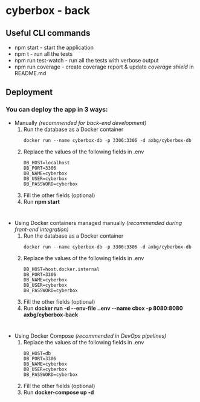 # cyberbox - back

## Useful CLI commands
* npm start - start the application
* npm t - run all the tests
* npm run test-watch - run all the tests with verbose output
* npm run coverage - create coverage report & update *coverage shield* in README.md  

## Deployment
### You can deploy the app in 3 ways:
* Manually *(recommended for back-end development)*
    1. Run the database as a Docker container
        ```docker
        docker run --name cyberbox-db -p 3306:3306 -d axbg/cyberbox-db
        ```
    2. Replace the values of the following fields in .env
        ```
        DB_HOST=localhost
        DB_PORT=3306
        DB_NAME=cyberbox
        DB_USER=cyberbox
        DB_PASSWORD=cyberbox
        ```
    3. Fill the other fields (optional)
    4. Run **npm start**
#
* Using Docker containers managed manually *(recommended during front-end integration)*
    1. Run the database as a Docker container
        ```docker
        docker run --name cyberbox-db -p 3306:3306 -d axbg/cyberbox-db
        ```
    2. Replace the values of the following fields in .env
        ```
        DB_HOST=host.docker.internal
        DB_PORT=3306
        DB_NAME=cyberbox
        DB_USER=cyberbox
        DB_PASSWORD=cyberbox
        ```
    3. Fill the other fields (optional)
    4. Run **docker run -d --env-file .\.env --name cbox -p 8080:8080 axbg/cyberbox-back**    
#
* Using Docker Compose *(recommended in DevOps pipelines)*
    1. Replace the values of the following fields in .env
        ```
        DB_HOST=db
        DB_PORT=3306
        DB_NAME=cyberbox
        DB_USER=cyberbox
        DB_PASSWORD=cyberbox
        ```
    2. Fill the other fields (optional)
    3. Run **docker-compose up -d**